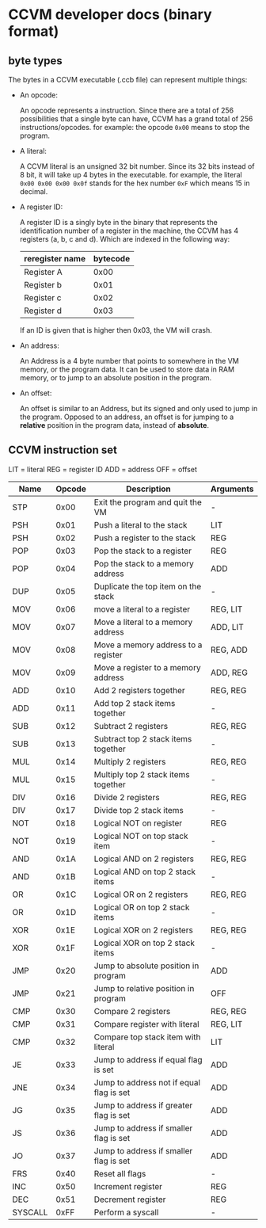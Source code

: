 # CCVM developer docs (binary format)

## byte types

The bytes in a CCVM executable (.ccb file) can represent multiple things:

- An opcode:

  An opcode represents a instruction. Since there are a total of 256 possibilities that a single byte can have, CCVM has a grand total of 256 instructions/opcodes. for example: the opcode `0x00` means to stop the program.

  

- A literal:

  A CCVM literal is an unsigned 32 bit number. Since its 32 bits instead of 8 bit, it will take up 4 bytes in the executable. for example, the literal `0x00 0x00 0x00 0x0f` stands for the hex number `0xF` which means 15 in decimal.

  

- A register ID:

  A register ID is a singly byte in the binary that represents the identification number of a register in the machine, the CCVM has 4 registers (a, b, c and d). Which are indexed in the following way:

  | reregister name | bytecode |
  | --------------- | -------- |
  | Register A      | 0x00     |
  | Register b      | 0x01     |
  | Register c      | 0x02     |
  | Register d      | 0x03     |

  If an ID is given that is higher then 0x03, the VM will crash.

  

- An address:

  An Address is a 4 byte number that points to somewhere in the VM memory, or the program data. It can be used to store data in RAM memory, or to jump to an absolute position in the program.

  

- An offset:

  An offset is similar to an Address, but its signed and only used to jump in the program. Opposed to an address, an offset is for jumping to a **relative** position in the program data, instead of **absolute**.

  

## CCVM instruction set

LIT = literal
REG = register ID
ADD = address
OFF = offset

| Name    | Opcode | Description                              | Arguments |
| ------- | ------ | ------------------------------------     | --------- |
| STP     | 0x00   | Exit the program and quit the VM         | -         |
| PSH     | 0x01   | Push a literal to the stack              | LIT       |
| PSH     | 0x02   | Push a register to the stack             | REG       |
| POP     | 0x03   | Pop the stack to a register              | REG       |
| POP     | 0x04   | Pop the stack to a memory address        | ADD       |
| DUP     | 0x05   | Duplicate the top item on the stack      | -         |
| MOV     | 0x06   | move a literal to a register             | REG, LIT  |
| MOV     | 0x07   | Move a literal to a memory address       | ADD, LIT  |
| MOV     | 0x08   | Move a memory address to a register      | REG, ADD  |
| MOV     | 0x09   | Move a register to a memory address      | ADD, REG  |
| ADD     | 0x10   | Add 2 registers together                 | REG, REG  |
| ADD     | 0x11   | Add top 2 stack items together           | -         |
| SUB     | 0x12   | Subtract 2 registers                     | REG, REG  |
| SUB     | 0x13   | Subtract top 2 stack items together      | -         |
| MUL     | 0x14   | Multiply 2 registers                     | REG, REG  |
| MUL     | 0x15   | Multiply top 2 stack items together      | -         |
| DIV     | 0x16   | Divide 2 registers                       | REG, REG  |
| DIV     | 0x17   | Divide top 2 stack items                 | -         |
| NOT     | 0x18   | Logical NOT on register                  | REG       |
| NOT     | 0x19   | Logical NOT on top stack item            | -         |
| AND     | 0x1A   | Logical AND on 2 registers               | REG, REG  |
| AND     | 0x1B   | Logical AND on top 2 stack items         | -         |
| OR      | 0x1C   | Logical OR on 2 registers                | REG, REG  |
| OR      | 0x1D   | Logical OR on top 2 stack items          | -         |
| XOR     | 0x1E   | Logical XOR on 2 registers               | REG, REG  |
| XOR     | 0x1F   | Logical XOR on top 2 stack items         | -         |
| JMP     | 0x20   | Jump to absolute position in program     | ADD       |
| JMP     | 0x21   | Jump to relative position in program     | OFF       |
| CMP     | 0x30   | Compare 2 registers                      | REG, REG  |
| CMP     | 0x31   | Compare register with literal            | REG, LIT  |
| CMP     | 0x32   | Compare top stack item with literal      | LIT       |
| JE      | 0x33   | Jump to address if equal flag is set     | ADD       |
| JNE     | 0x34   | Jump to address not if equal flag is set | ADD       |
| JG      | 0x35   | Jump to address if greater flag is set   | ADD       |
| JS      | 0x36   | Jump to address if smaller flag is set   | ADD       |
| JO      | 0x37   | Jump to address if smaller flag is set   | ADD       |
| FRS     | 0x40   | Reset all flags                          | -         |
| INC     | 0x50   | Increment register                       | REG       |
| DEC     | 0x51   | Decrement register                       | REG       |
| SYSCALL | 0xFF   | Perform a syscall                        | -         |

